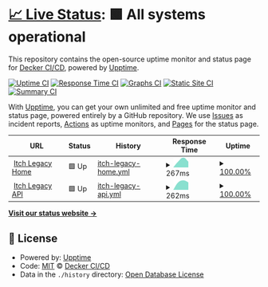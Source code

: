 # [📈 Live Status](https://deckerci.github.io/status-ci): <!--live status--> **🟩 All systems operational**

This repository contains the open-source uptime monitor and status page for [Decker CI/CD](www.deckerci.com), powered by [Upptime](https://github.com/upptime/upptime).

[![Uptime CI](https://github.com/deckerci/status-ci/workflows/Uptime%20CI/badge.svg)](https://github.com/deckerci/status-ci/actions?query=workflow%3A%22Uptime+CI%22)
[![Response Time CI](https://github.com/deckerci/status-ci/workflows/Response%20Time%20CI/badge.svg)](https://github.com/deckerci/status-ci/actions?query=workflow%3A%22Response+Time+CI%22)
[![Graphs CI](https://github.com/deckerci/status-ci/workflows/Graphs%20CI/badge.svg)](https://github.com/deckerci/status-ci/actions?query=workflow%3A%22Graphs+CI%22)
[![Static Site CI](https://github.com/deckerci/status-ci/workflows/Static%20Site%20CI/badge.svg)](https://github.com/deckerci/status-ci/actions?query=workflow%3A%22Static+Site+CI%22)
[![Summary CI](https://github.com/deckerci/status-ci/workflows/Summary%20CI/badge.svg)](https://github.com/deckerci/status-ci/actions?query=workflow%3A%22Summary+CI%22)

With [Upptime](https://upptime.js.org), you can get your own unlimited and free uptime monitor and status page, powered entirely by a GitHub repository. We use [Issues](https://github.com/deckerci/status-ci/issues) as incident reports, [Actions](https://github.com/deckerci/status-ci/actions) as uptime monitors, and [Pages](https://deckerci.github.io/status-ci) for the status page.

<!--start: status pages-->
<!-- This summary is generated by Upptime (https://github.com/upptime/upptime) -->
<!-- Do not edit this manually, your changes will be overwritten -->
<!-- prettier-ignore -->
| URL | Status | History | Response Time | Uptime |
| --- | ------ | ------- | ------------- | ------ |
| <img alt="" src="https://favicons.githubusercontent.com/derailed.one" height="13"> [Itch Legacy Home](https://derailed.one) | 🟩 Up | [itch-legacy-home.yml](https://github.com/itchci/status-ci/commits/HEAD/history/itch-legacy-home.yml) | <details><summary><img alt="Response time graph" src="./graphs/itch-legacy-home/response-time-week.png" height="20"> 267ms</summary><br><a href="https://itchci.github.io/status-ci/history/itch-legacy-home"><img alt="Response time 267" src="https://img.shields.io/endpoint?url=https%3A%2F%2Fraw.githubusercontent.com%2Fitchci%2Fstatus-ci%2FHEAD%2Fapi%2Fitch-legacy-home%2Fresponse-time.json"></a><br><a href="https://itchci.github.io/status-ci/history/itch-legacy-home"><img alt="24-hour response time 267" src="https://img.shields.io/endpoint?url=https%3A%2F%2Fraw.githubusercontent.com%2Fitchci%2Fstatus-ci%2FHEAD%2Fapi%2Fitch-legacy-home%2Fresponse-time-day.json"></a><br><a href="https://itchci.github.io/status-ci/history/itch-legacy-home"><img alt="7-day response time 267" src="https://img.shields.io/endpoint?url=https%3A%2F%2Fraw.githubusercontent.com%2Fitchci%2Fstatus-ci%2FHEAD%2Fapi%2Fitch-legacy-home%2Fresponse-time-week.json"></a><br><a href="https://itchci.github.io/status-ci/history/itch-legacy-home"><img alt="30-day response time 267" src="https://img.shields.io/endpoint?url=https%3A%2F%2Fraw.githubusercontent.com%2Fitchci%2Fstatus-ci%2FHEAD%2Fapi%2Fitch-legacy-home%2Fresponse-time-month.json"></a><br><a href="https://itchci.github.io/status-ci/history/itch-legacy-home"><img alt="1-year response time 267" src="https://img.shields.io/endpoint?url=https%3A%2F%2Fraw.githubusercontent.com%2Fitchci%2Fstatus-ci%2FHEAD%2Fapi%2Fitch-legacy-home%2Fresponse-time-year.json"></a></details> | <details><summary><a href="https://itchci.github.io/status-ci/history/itch-legacy-home">100.00%</a></summary><a href="https://itchci.github.io/status-ci/history/itch-legacy-home"><img alt="All-time uptime 100.00%" src="https://img.shields.io/endpoint?url=https%3A%2F%2Fraw.githubusercontent.com%2Fitchci%2Fstatus-ci%2FHEAD%2Fapi%2Fitch-legacy-home%2Fuptime.json"></a><br><a href="https://itchci.github.io/status-ci/history/itch-legacy-home"><img alt="24-hour uptime 100.00%" src="https://img.shields.io/endpoint?url=https%3A%2F%2Fraw.githubusercontent.com%2Fitchci%2Fstatus-ci%2FHEAD%2Fapi%2Fitch-legacy-home%2Fuptime-day.json"></a><br><a href="https://itchci.github.io/status-ci/history/itch-legacy-home"><img alt="7-day uptime 100.00%" src="https://img.shields.io/endpoint?url=https%3A%2F%2Fraw.githubusercontent.com%2Fitchci%2Fstatus-ci%2FHEAD%2Fapi%2Fitch-legacy-home%2Fuptime-week.json"></a><br><a href="https://itchci.github.io/status-ci/history/itch-legacy-home"><img alt="30-day uptime 100.00%" src="https://img.shields.io/endpoint?url=https%3A%2F%2Fraw.githubusercontent.com%2Fitchci%2Fstatus-ci%2FHEAD%2Fapi%2Fitch-legacy-home%2Fuptime-month.json"></a><br><a href="https://itchci.github.io/status-ci/history/itch-legacy-home"><img alt="1-year uptime 100.00%" src="https://img.shields.io/endpoint?url=https%3A%2F%2Fraw.githubusercontent.com%2Fitchci%2Fstatus-ci%2FHEAD%2Fapi%2Fitch-legacy-home%2Fuptime-year.json"></a></details>
| <img alt="" src="https://favicons.githubusercontent.com/derailed.one" height="13"> [Itch Legacy API](https://derailed.one/api) | 🟩 Up | [itch-legacy-api.yml](https://github.com/itchci/status-ci/commits/HEAD/history/itch-legacy-api.yml) | <details><summary><img alt="Response time graph" src="./graphs/itch-legacy-api/response-time-week.png" height="20"> 262ms</summary><br><a href="https://itchci.github.io/status-ci/history/itch-legacy-api"><img alt="Response time 262" src="https://img.shields.io/endpoint?url=https%3A%2F%2Fraw.githubusercontent.com%2Fitchci%2Fstatus-ci%2FHEAD%2Fapi%2Fitch-legacy-api%2Fresponse-time.json"></a><br><a href="https://itchci.github.io/status-ci/history/itch-legacy-api"><img alt="24-hour response time 262" src="https://img.shields.io/endpoint?url=https%3A%2F%2Fraw.githubusercontent.com%2Fitchci%2Fstatus-ci%2FHEAD%2Fapi%2Fitch-legacy-api%2Fresponse-time-day.json"></a><br><a href="https://itchci.github.io/status-ci/history/itch-legacy-api"><img alt="7-day response time 262" src="https://img.shields.io/endpoint?url=https%3A%2F%2Fraw.githubusercontent.com%2Fitchci%2Fstatus-ci%2FHEAD%2Fapi%2Fitch-legacy-api%2Fresponse-time-week.json"></a><br><a href="https://itchci.github.io/status-ci/history/itch-legacy-api"><img alt="30-day response time 262" src="https://img.shields.io/endpoint?url=https%3A%2F%2Fraw.githubusercontent.com%2Fitchci%2Fstatus-ci%2FHEAD%2Fapi%2Fitch-legacy-api%2Fresponse-time-month.json"></a><br><a href="https://itchci.github.io/status-ci/history/itch-legacy-api"><img alt="1-year response time 262" src="https://img.shields.io/endpoint?url=https%3A%2F%2Fraw.githubusercontent.com%2Fitchci%2Fstatus-ci%2FHEAD%2Fapi%2Fitch-legacy-api%2Fresponse-time-year.json"></a></details> | <details><summary><a href="https://itchci.github.io/status-ci/history/itch-legacy-api">100.00%</a></summary><a href="https://itchci.github.io/status-ci/history/itch-legacy-api"><img alt="All-time uptime 100.00%" src="https://img.shields.io/endpoint?url=https%3A%2F%2Fraw.githubusercontent.com%2Fitchci%2Fstatus-ci%2FHEAD%2Fapi%2Fitch-legacy-api%2Fuptime.json"></a><br><a href="https://itchci.github.io/status-ci/history/itch-legacy-api"><img alt="24-hour uptime 100.00%" src="https://img.shields.io/endpoint?url=https%3A%2F%2Fraw.githubusercontent.com%2Fitchci%2Fstatus-ci%2FHEAD%2Fapi%2Fitch-legacy-api%2Fuptime-day.json"></a><br><a href="https://itchci.github.io/status-ci/history/itch-legacy-api"><img alt="7-day uptime 100.00%" src="https://img.shields.io/endpoint?url=https%3A%2F%2Fraw.githubusercontent.com%2Fitchci%2Fstatus-ci%2FHEAD%2Fapi%2Fitch-legacy-api%2Fuptime-week.json"></a><br><a href="https://itchci.github.io/status-ci/history/itch-legacy-api"><img alt="30-day uptime 100.00%" src="https://img.shields.io/endpoint?url=https%3A%2F%2Fraw.githubusercontent.com%2Fitchci%2Fstatus-ci%2FHEAD%2Fapi%2Fitch-legacy-api%2Fuptime-month.json"></a><br><a href="https://itchci.github.io/status-ci/history/itch-legacy-api"><img alt="1-year uptime 100.00%" src="https://img.shields.io/endpoint?url=https%3A%2F%2Fraw.githubusercontent.com%2Fitchci%2Fstatus-ci%2FHEAD%2Fapi%2Fitch-legacy-api%2Fuptime-year.json"></a></details>

<!--end: status pages-->

[**Visit our status website →**](https://deckerci.github.io/status-ci)

## 📄 License

- Powered by: [Upptime](https://github.com/upptime/upptime)
- Code: [MIT](./LICENSE) © [Decker CI/CD](www.deckerci.com)
- Data in the `./history` directory: [Open Database License](https://opendatacommons.org/licenses/odbl/1-0/)
